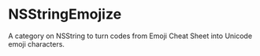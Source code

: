 # NSStringEmojize
A category on NSString to turn codes from Emoji Cheat Sheet into Unicode emoji characters.
